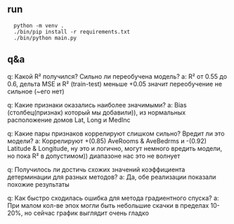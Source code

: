 ## run
```
  python -m venv .
  ./bin/pip install -r requirements.txt
  ./bin/python main.py
```

## q&a
  q: Какой R² получился? Сильно ли переобучена модель?
  a: R² от 0.55 до 0.6, дельта MSE и R² (train-test) меньше +0.05 значит переобучение не сильное (~его нет)

  q: Какие признаки оказались наиболее значимыми?
  a: Bias (столбец(признак) который мы добавили)), из нормальных расположение домов Lat, Long и MedInc

  q: Какие пары признаков коррелируют слишком сильно? Вредит ли это модели?
  a: Коррелируют +(0.85) AveRooms & AveBedrms и -(0.92) Latitude & Longitude, ну это и логично,
  могут немного вредить модели, но пока R² в допустимом)) диапазоне нас это не волнует

  q: Получилось ли достичь схожих значений коэффициента детерминации для разных методов?
  a: Да, обе реализации показали похожие результаты

  q: Как быстро сходилась ошибка для метода градиентного спуска?
  a: При малом кол-ве эпох могли быть небольшие скачки в пределах 10-20%, но сейчас график выглядит
  очень гладко
